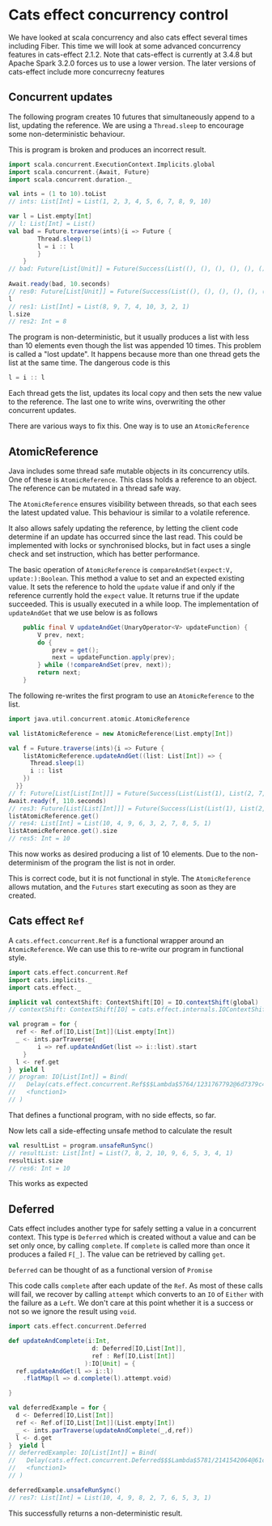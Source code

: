 # Cats effect concurrency control

We have looked at scala concurrency and also cats effect several times including Fiber.
This time we will look at some advanced concurrency features in cats-effect 2.1.2.
Note that cats-effect is currently at 3.4.8 but Apache Spark 3.2.0 forces us to use a lower version.
The later versions of cats-effect include more concurrecny features

## Concurrent updates

The following program creates 10 futures that simultaneously append to a list, updating the reference.
We are using a `Thread.sleep` to encourage some non-deterministic behaviour.

This is program is broken and produces an incorrect result.

```scala
import scala.concurrent.ExecutionContext.Implicits.global
import scala.concurrent.{Await, Future}
import scala.concurrent.duration._

val ints = (1 to 10).toList
// ints: List[Int] = List(1, 2, 3, 4, 5, 6, 7, 8, 9, 10)

var l = List.empty[Int]
// l: List[Int] = List()
val bad = Future.traverse(ints){i => Future {
        Thread.sleep(1)
        l = i :: l
        }
    }
// bad: Future[List[Unit]] = Future(Success(List((), (), (), (), (), (), (), (), (), ())))
  
Await.ready(bad, 10.seconds)
// res0: Future[List[Unit]] = Future(Success(List((), (), (), (), (), (), (), (), (), ())))
l
// res1: List[Int] = List(8, 9, 7, 4, 10, 3, 2, 1)
l.size
// res2: Int = 8
```

The program is non-deterministic, but it usually produces a list with less than 10 elements even though the list was
appended 10 times.
This problem is called a "lost update". 
It happens because more than one thread gets the list at the same time.
The dangerous code is this
```scala
l = i :: l
```
Each thread gets the list, updates its local copy and then sets the new value to the reference.
The last one to write wins, overwriting the other concurrent updates.

There are various ways to fix this.
One way is to use an `AtomicReference`

## AtomicReference

Java includes some thread safe mutable objects in its concurrency utils.
One of these is `AtomicReference`.
This class holds a reference to an object.
The reference can be mutated in a thread safe way.

The `AtomicReference` ensures visibility between threads, so that each sees the latest updated value.
This behaviour is similar to a volatile reference.

It also allows safely updating the reference, by letting the client code determine if an update has occurred since the
last read.
This could be implemented with locks or synchronised blocks, but in fact uses a single check and set instruction, which
has better performance.

The basic operation of `AtomicReference` is `compareAndSet(expect:V, update:):Boolean`.
This method a value to set and an expected existing value.
It sets the reference to hold the `update` value if and only if the reference currently hold the `expect` value.
It returns true if the update succeeded.
This is usually executed in a while loop.
The implementation of `updateAndGet` that we use below is as follows
```java
    public final V updateAndGet(UnaryOperator<V> updateFunction) {
        V prev, next;
        do {
            prev = get();
            next = updateFunction.apply(prev);
        } while (!compareAndSet(prev, next));
        return next;
    }
```

The following re-writes the first program to use an `AtomicReference` to the list.

```scala
import java.util.concurrent.atomic.AtomicReference

val listAtomicReference = new AtomicReference(List.empty[Int])
```
```scala
val f = Future.traverse(ints){i => Future {
    listAtomicReference.updateAndGet((list: List[Int]) => {
      Thread.sleep(1)
      i :: list
    })
  }}
// f: Future[List[List[Int]]] = Future(Success(List(List(1), List(2, 7, 8, 5, 1), List(3, 2, 7, 8, 5, 1), List(4, 9, 6, 3, 2, 7, 8, 5, 1), List(5, 1), List(6, 3, 2, 7, 8, 5, 1), List(7, 8, 5, 1), List(8, 5, 1), List(9, 6, 3, 2, 7, 8, 5, 1), List(10, 4, 9, 6, 3, 2, 7, 8, 5, 1))))
Await.ready(f, 110.seconds)
// res3: Future[List[List[Int]]] = Future(Success(List(List(1), List(2, 7, 8, 5, 1), List(3, 2, 7, 8, 5, 1), List(4, 9, 6, 3, 2, 7, 8, 5, 1), List(5, 1), List(6, 3, 2, 7, 8, 5, 1), List(7, 8, 5, 1), List(8, 5, 1), List(9, 6, 3, 2, 7, 8, 5, 1), List(10, 4, 9, 6, 3, 2, 7, 8, 5, 1))))
listAtomicReference.get()
// res4: List[Int] = List(10, 4, 9, 6, 3, 2, 7, 8, 5, 1)
listAtomicReference.get().size
// res5: Int = 10
```

This now works as desired producing a list of 10 elements.
Due to the non-determinism of the program the list is not in order.

This is correct code, but it is not functional in style.
The `AtomicReference` allows mutation, and the `Futures` start executing as soon as they are created.

## Cats effect `Ref`

A `cats.effect.concurrent.Ref` is a functional wrapper around an `AtomicReference`.
We can use this to re-write our program in functional style.

```scala
import cats.effect.concurrent.Ref
import cats.implicits._
import cats.effect._

implicit val contextShift: ContextShift[IO] = IO.contextShift(global)
// contextShift: ContextShift[IO] = cats.effect.internals.IOContextShift@610a1def

val program = for {
  ref <- Ref.of[IO,List[Int]](List.empty[Int])
  _ <- ints.parTraverse{ 
        i => ref.updateAndGet(list => i::list).start  
    }
  l <- ref.get
}  yield l
// program: IO[List[Int]] = Bind(
//   Delay(cats.effect.concurrent.Ref$$$Lambda$5764/1231767792@6d7379c4),
//   <function1>
// )
```
That defines a functional program, with no side effects, so far.

Now lets call a side-effecting unsafe method to calculate the result
```scala
val resultList = program.unsafeRunSync()
// resultList: List[Int] = List(7, 8, 2, 10, 9, 6, 5, 3, 4, 1)
resultList.size
// res6: Int = 10
```
This works as expected

## Deferred

Cats effect includes another type for safely setting a value in a concurrent context.
This type is `Deferred` which is created without a value and can be set only once,
by calling `complete`.
If `complete` is called more than once it produces a failed `F[_]`.
The value can be retrieved by calling `get`.

`Deferred` can be thought of as a functional version of `Promise`

This code calls `complete` after each update of the `Ref`.
As most of these calls will fail, we recover by calling `attempt` which converts to an `IO` of `Either` with the failure as a `Left`.
We don't care at this point whether it is a success or not so we ignore the result using `void`.
```scala
import cats.effect.concurrent.Deferred

def updateAndComplete(i:Int,
                       d: Deferred[IO,List[Int]],
                       ref : Ref[IO,List[Int]]
                     ):IO[Unit] = {
  ref.updateAndGet(l => i::l)
    .flatMap(l => d.complete(l).attempt.void)  

}

val deferredExample = for {
  d <- Deferred[IO,List[Int]]
  ref <- Ref.of[IO,List[Int]](List.empty[Int])
  _ <- ints.parTraverse(updateAndComplete(_,d,ref))
  l <- d.get
}  yield l
// deferredExample: IO[List[Int]] = Bind(
//   Delay(cats.effect.concurrent.Deferred$$$Lambda$5781/2141542064@61c61f42),
//   <function1>
// )

deferredExample.unsafeRunSync()
// res7: List[Int] = List(10, 4, 9, 8, 2, 7, 6, 5, 3, 1)
```
This successfully returns a non-deterministic result.

